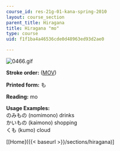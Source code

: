 ```yaml
---
course_id: res-21g-01-kana-spring-2010
layout: course_section
parent_title: Hiragana
title: Hiragana "mo"
type: course
uid: f1f1ba4a46536cde0d48963ed93d2ae0

---
```


![0466.gif](/coursemedia/res-21g-01-kana-spring-2010/5e1e15c986d8d15bcaeb401ed08b33b3_0466.gif)

**Stroke order:** ([MOV](http://www.archive.org/download/MITRES21F.01S10_HIRAGANA_CHARACTERS/0466.mov))

**Printed form:** も

**Reading:** mo

**Usage Examples:**  
のみもの (nomimono) drinks  
かいもの (kaimono) shopping  
くも (kumo) cloud

  
\[[Home]({{< baseurl >}}/sections/hiragana)\]